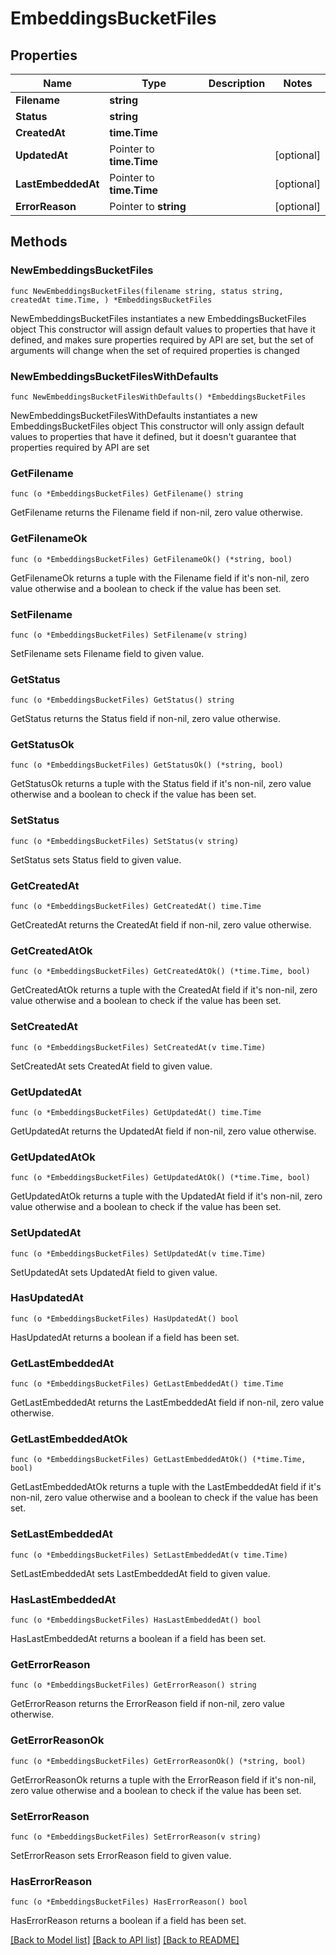 # EmbeddingsBucketFiles

## Properties

Name | Type | Description | Notes
------------ | ------------- | ------------- | -------------
**Filename** | **string** |  | 
**Status** | **string** |  | 
**CreatedAt** | **time.Time** |  | 
**UpdatedAt** | Pointer to **time.Time** |  | [optional] 
**LastEmbeddedAt** | Pointer to **time.Time** |  | [optional] 
**ErrorReason** | Pointer to **string** |  | [optional] 

## Methods

### NewEmbeddingsBucketFiles

`func NewEmbeddingsBucketFiles(filename string, status string, createdAt time.Time, ) *EmbeddingsBucketFiles`

NewEmbeddingsBucketFiles instantiates a new EmbeddingsBucketFiles object
This constructor will assign default values to properties that have it defined,
and makes sure properties required by API are set, but the set of arguments
will change when the set of required properties is changed

### NewEmbeddingsBucketFilesWithDefaults

`func NewEmbeddingsBucketFilesWithDefaults() *EmbeddingsBucketFiles`

NewEmbeddingsBucketFilesWithDefaults instantiates a new EmbeddingsBucketFiles object
This constructor will only assign default values to properties that have it defined,
but it doesn't guarantee that properties required by API are set

### GetFilename

`func (o *EmbeddingsBucketFiles) GetFilename() string`

GetFilename returns the Filename field if non-nil, zero value otherwise.

### GetFilenameOk

`func (o *EmbeddingsBucketFiles) GetFilenameOk() (*string, bool)`

GetFilenameOk returns a tuple with the Filename field if it's non-nil, zero value otherwise
and a boolean to check if the value has been set.

### SetFilename

`func (o *EmbeddingsBucketFiles) SetFilename(v string)`

SetFilename sets Filename field to given value.


### GetStatus

`func (o *EmbeddingsBucketFiles) GetStatus() string`

GetStatus returns the Status field if non-nil, zero value otherwise.

### GetStatusOk

`func (o *EmbeddingsBucketFiles) GetStatusOk() (*string, bool)`

GetStatusOk returns a tuple with the Status field if it's non-nil, zero value otherwise
and a boolean to check if the value has been set.

### SetStatus

`func (o *EmbeddingsBucketFiles) SetStatus(v string)`

SetStatus sets Status field to given value.


### GetCreatedAt

`func (o *EmbeddingsBucketFiles) GetCreatedAt() time.Time`

GetCreatedAt returns the CreatedAt field if non-nil, zero value otherwise.

### GetCreatedAtOk

`func (o *EmbeddingsBucketFiles) GetCreatedAtOk() (*time.Time, bool)`

GetCreatedAtOk returns a tuple with the CreatedAt field if it's non-nil, zero value otherwise
and a boolean to check if the value has been set.

### SetCreatedAt

`func (o *EmbeddingsBucketFiles) SetCreatedAt(v time.Time)`

SetCreatedAt sets CreatedAt field to given value.


### GetUpdatedAt

`func (o *EmbeddingsBucketFiles) GetUpdatedAt() time.Time`

GetUpdatedAt returns the UpdatedAt field if non-nil, zero value otherwise.

### GetUpdatedAtOk

`func (o *EmbeddingsBucketFiles) GetUpdatedAtOk() (*time.Time, bool)`

GetUpdatedAtOk returns a tuple with the UpdatedAt field if it's non-nil, zero value otherwise
and a boolean to check if the value has been set.

### SetUpdatedAt

`func (o *EmbeddingsBucketFiles) SetUpdatedAt(v time.Time)`

SetUpdatedAt sets UpdatedAt field to given value.

### HasUpdatedAt

`func (o *EmbeddingsBucketFiles) HasUpdatedAt() bool`

HasUpdatedAt returns a boolean if a field has been set.

### GetLastEmbeddedAt

`func (o *EmbeddingsBucketFiles) GetLastEmbeddedAt() time.Time`

GetLastEmbeddedAt returns the LastEmbeddedAt field if non-nil, zero value otherwise.

### GetLastEmbeddedAtOk

`func (o *EmbeddingsBucketFiles) GetLastEmbeddedAtOk() (*time.Time, bool)`

GetLastEmbeddedAtOk returns a tuple with the LastEmbeddedAt field if it's non-nil, zero value otherwise
and a boolean to check if the value has been set.

### SetLastEmbeddedAt

`func (o *EmbeddingsBucketFiles) SetLastEmbeddedAt(v time.Time)`

SetLastEmbeddedAt sets LastEmbeddedAt field to given value.

### HasLastEmbeddedAt

`func (o *EmbeddingsBucketFiles) HasLastEmbeddedAt() bool`

HasLastEmbeddedAt returns a boolean if a field has been set.

### GetErrorReason

`func (o *EmbeddingsBucketFiles) GetErrorReason() string`

GetErrorReason returns the ErrorReason field if non-nil, zero value otherwise.

### GetErrorReasonOk

`func (o *EmbeddingsBucketFiles) GetErrorReasonOk() (*string, bool)`

GetErrorReasonOk returns a tuple with the ErrorReason field if it's non-nil, zero value otherwise
and a boolean to check if the value has been set.

### SetErrorReason

`func (o *EmbeddingsBucketFiles) SetErrorReason(v string)`

SetErrorReason sets ErrorReason field to given value.

### HasErrorReason

`func (o *EmbeddingsBucketFiles) HasErrorReason() bool`

HasErrorReason returns a boolean if a field has been set.


[[Back to Model list]](../README.md#documentation-for-models) [[Back to API list]](../README.md#documentation-for-api-endpoints) [[Back to README]](../README.md)


